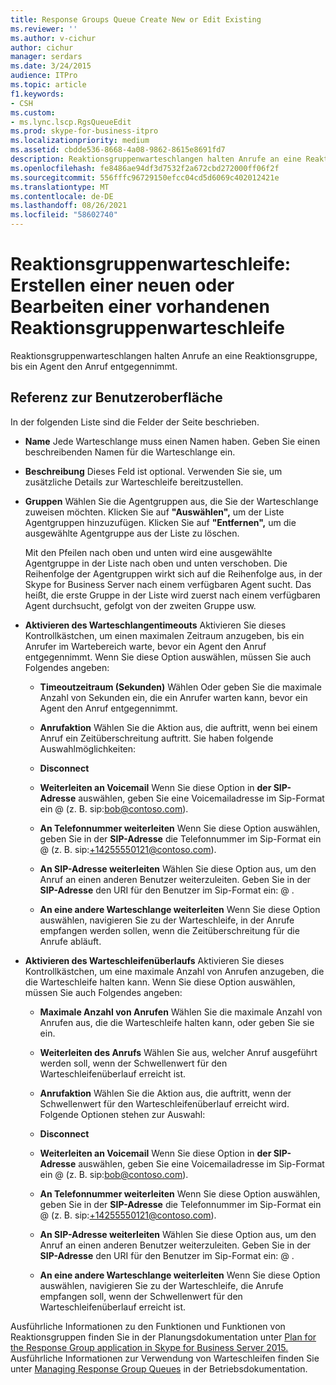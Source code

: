 ```yaml
---
title: Response Groups Queue Create New or Edit Existing
ms.reviewer: ''
ms.author: v-cichur
author: cichur
manager: serdars
ms.date: 3/24/2015
audience: ITPro
ms.topic: article
f1.keywords:
- CSH
ms.custom:
- ms.lync.lscp.RgsQueueEdit
ms.prod: skype-for-business-itpro
ms.localizationpriority: medium
ms.assetid: cbdde536-8668-4a08-9862-8615e8691fd7
description: Reaktionsgruppenwarteschlangen halten Anrufe an eine Reaktionsgruppe, bis ein Agent den Anruf entgegennimmt.
ms.openlocfilehash: fe8486ae94df3d7532f2a672cbd272000ff06f2f
ms.sourcegitcommit: 556fffc96729150efcc04cd5d6069c402012421e
ms.translationtype: MT
ms.contentlocale: de-DE
ms.lasthandoff: 08/26/2021
ms.locfileid: "58602740"
---
```

# <a name="response-groups-queue-create-new-or-edit-existing"></a>Reaktionsgruppenwarteschleife: Erstellen einer neuen oder Bearbeiten einer vorhandenen Reaktionsgruppenwarteschleife

Reaktionsgruppenwarteschlangen halten Anrufe an eine Reaktionsgruppe, bis ein Agent den Anruf entgegennimmt.

## <a name="ui-reference"></a>Referenz zur Benutzeroberfläche

In der folgenden Liste sind die Felder der Seite beschrieben.

- **Name** Jede Warteschlange muss einen Namen haben. Geben Sie einen beschreibenden Namen für die Warteschlange ein.

- **Beschreibung** Dieses Feld ist optional. Verwenden Sie sie, um zusätzliche Details zur Warteschleife bereitzustellen.

- **Gruppen** Wählen Sie die Agentgruppen aus, die Sie der Warteschlange zuweisen möchten. Klicken Sie auf **"Auswählen",** um der Liste Agentgruppen hinzuzufügen. Klicken Sie auf **"Entfernen",** um die ausgewählte Agentgruppe aus der Liste zu löschen.

    Mit den Pfeilen nach oben und unten wird eine ausgewählte Agentgruppe in der Liste nach oben und unten verschoben. Die Reihenfolge der Agentgruppen wirkt sich auf die Reihenfolge aus, in der Skype for Business Server nach einem verfügbaren Agent sucht. Das heißt, die erste Gruppe in der Liste wird zuerst nach einem verfügbaren Agent durchsucht, gefolgt von der zweiten Gruppe usw.

- **Aktivieren des Warteschlangentimeouts** Aktivieren Sie dieses Kontrollkästchen, um einen maximalen Zeitraum anzugeben, bis ein Anrufer im Wartebereich warte, bevor ein Agent den Anruf entgegennimmt. Wenn Sie diese Option auswählen, müssen Sie auch Folgendes angeben:

  - **Timeoutzeitraum (Sekunden)** Wählen Oder geben Sie die maximale Anzahl von Sekunden ein, die ein Anrufer warten kann, bevor ein Agent den Anruf entgegennimmt.

  - **Anrufaktion** Wählen Sie die Aktion aus, die auftritt, wenn bei einem Anruf ein Zeitüberschreitung auftritt. Sie haben folgende Auswahlmöglichkeiten:

  - **Disconnect**

  - **Weiterleiten an Voicemail** Wenn Sie diese Option in **der SIP-Adresse** auswählen, geben Sie eine Voicemailadresse im Sip-Format ein <username> @ <domainname> (z. B. sip:bob@contoso.com).

  - **An Telefonnummer weiterleiten** Wenn Sie diese Option auswählen, geben Sie in der **SIP-Adresse** die Telefonnummer im Sip-Format ein <number> @ <domainname> (z. B. sip:+14255550121@contoso.com).

  - **An SIP-Adresse weiterleiten** Wählen Sie diese Option aus, um den Anruf an einen anderen Benutzer weiterzuleiten. Geben Sie in der **SIP-Adresse** den URI für den Benutzer im Sip-Format ein: <username> @ <domainname> .

  - **An eine andere Warteschlange weiterleiten** Wenn Sie diese Option auswählen, navigieren Sie zu der Warteschleife, in der Anrufe empfangen werden sollen, wenn die Zeitüberschreitung für die Anrufe abläuft.

- **Aktivieren des Warteschleifenüberlaufs** Aktivieren Sie dieses Kontrollkästchen, um eine maximale Anzahl von Anrufen anzugeben, die die Warteschleife halten kann. Wenn Sie diese Option auswählen, müssen Sie auch Folgendes angeben:

  - **Maximale Anzahl von Anrufen** Wählen Sie die maximale Anzahl von Anrufen aus, die die Warteschleife halten kann, oder geben Sie sie ein.

  - **Weiterleiten des Anrufs** Wählen Sie aus, welcher Anruf ausgeführt werden soll, wenn der Schwellenwert für den Warteschleifenüberlauf erreicht ist.

  - **Anrufaktion** Wählen Sie die Aktion aus, die auftritt, wenn der Schwellenwert für den Warteschleifenüberlauf erreicht wird. Folgende Optionen stehen zur Auswahl:

  - **Disconnect**

  - **Weiterleiten an Voicemail** Wenn Sie diese Option in **der SIP-Adresse** auswählen, geben Sie eine Voicemailadresse im Sip-Format ein <username> @ <domainname> (z. B. sip:bob@contoso.com).

  - **An Telefonnummer weiterleiten** Wenn Sie diese Option auswählen, geben Sie in der **SIP-Adresse** die Telefonnummer im Sip-Format ein <number> @ <domainname> (z. B. sip:+14255550121@contoso.com).

  - **An SIP-Adresse weiterleiten** Wählen Sie diese Option aus, um den Anruf an einen anderen Benutzer weiterzuleiten. Geben Sie in der **SIP-Adresse** den URI für den Benutzer im Sip-Format ein: <username> @ <domainname> .

  - **An eine andere Warteschlange weiterleiten** Wenn Sie diese Option auswählen, navigieren Sie zu der Warteschleife, die Anrufe empfangen soll, wenn der Schwellenwert für den Warteschleifenüberlauf erreicht ist.

Ausführliche Informationen zu den Funktionen und Funktionen von Reaktionsgruppen finden Sie in der Planungsdokumentation unter [Plan for the Response Group application in Skype for Business Server 2015.](../../plan-your-deployment/enterprise-voice-solution/response-group.md) Ausführliche Informationen zur Verwendung von Warteschleifen finden Sie unter [Managing Response Group Queues](/previous-versions/office/lync-server-2013/lync-server-2013-managing-response-group-queues) in der Betriebsdokumentation.